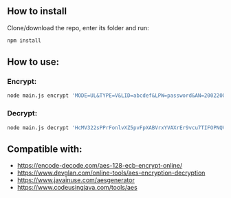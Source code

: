 ## How to install

Clone/download the repo, enter its folder and run:

```bash
npm install
```

## How to use:

### Encrypt:
```bash
node main.js encrypt 'MODE=UL&TYPE=V&LID=abcdef&LPW=password&AN=20022002' 'my secretkey 123'
```

### Decrypt:
```bash
node main.js decrypt 'HcMV322sPPrFonlvXZ5pvFpXABVrxYVAXrEr9vcu7TIFOPNQVGq5svEv3959sRDxkDHB/nav80iGMPBiz8bDeA==' 'my secretkey 123'
```

## Compatible with:
- https://encode-decode.com/aes-128-ecb-encrypt-online/
- https://www.devglan.com/online-tools/aes-encryption-decryption
- https://www.javainuse.com/aesgenerator
- https://www.codeusingjava.com/tools/aes
